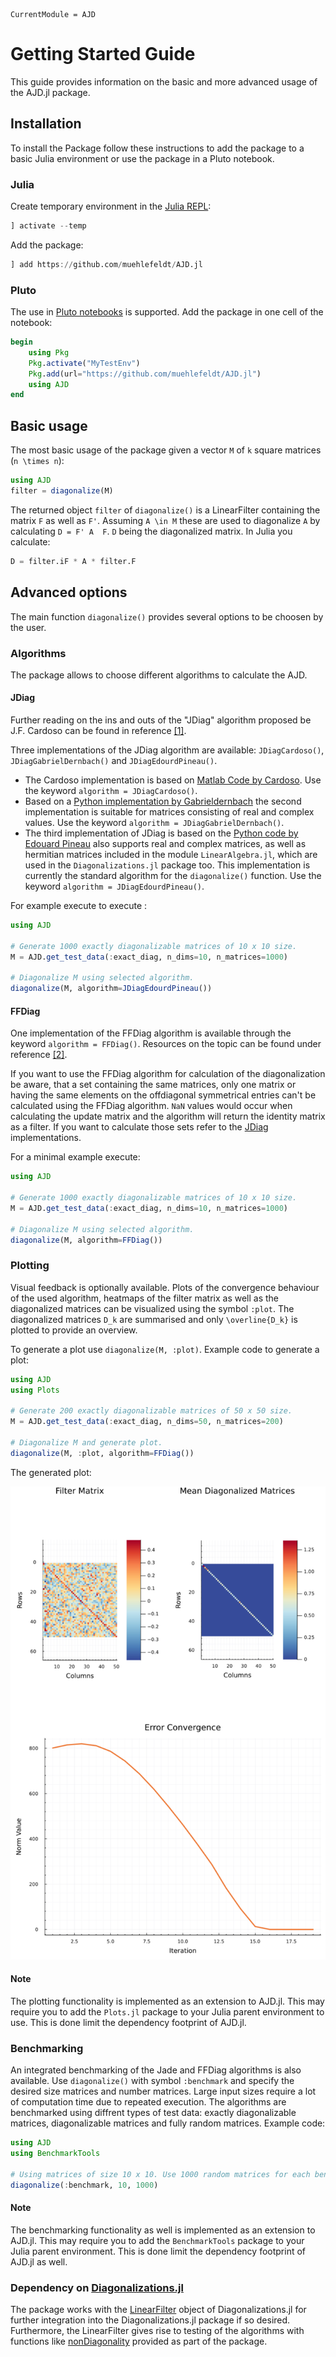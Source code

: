 ```@meta
CurrentModule = AJD
```

# Getting Started Guide
This guide provides information on the basic and more advanced usage of the AJD.jl package.

## Installation
To install the Package follow these instructions to add the package to a basic Julia environment or use the package in a Pluto notebook.

### Julia
Create temporary environment in the [Julia REPL](https://docs.julialang.org/en/v1/stdlib/REPL/):
```julia
] activate --temp
```
Add the package:
```julia
] add https://github.com/muehlefeldt/AJD.jl
```

### Pluto
The use in [Pluto notebooks](https://plutojl.org/) is supported. Add the package in one cell of the notebook:
```julia
begin
    using Pkg
    Pkg.activate("MyTestEnv")
    Pkg.add(url="https://github.com/muehlefeldt/AJD.jl")
    using AJD
end
```

## Basic usage
The most basic usage of the package given a vector ``M`` of ``k`` square matrices (``n \times n``):
```julia
using AJD
filter = diagonalize(M)
```

The returned object `filter` of `diagonalize()` is a LinearFilter containing the matrix ``F`` as well as ``F'``. Assuming ``A \in M`` these are used to diagonalize ``A`` by calculating ``D = F' A  F``. ``D`` being the diagonalized matrix. In Julia you calculate:
```julia
D = filter.iF * A * filter.F
```

## Advanced options
The main function `diagonalize()` provides several options to be choosen by the user.

### Algorithms
The package allows to choose different algorithms to calculate the AJD.

#### JDiag
Further reading on the ins and outs of the "JDiag" algorithm proposed be J.F. Cardoso can be found in reference [[1]](references.md).

Three implementations of the JDiag algorithm are available: `JDiagCardoso()`, `JDiagGabrielDernbach()` and `JDiagEdourdPineau()`.

* The Cardoso implementation is based on [Matlab Code by Cardoso](https://www2.iap.fr/users/cardoso/jointdiag.html). Use the keyword `algorithm = JDiagCardoso()`.
* Based on a [Python implementation by Gabrieldernbach](https://github.com/gabrieldernbach/approximate_joint_diagonalization/) the second implementation is suitable for matrices consisting of real and complex values. Use the keyword `algorithm = JDiagGabrielDernbach()`.
* The third implementation of JDiag is based on the [Python code by Edouard Pineau](https://github.com/edouardpineau/Time-Series-ICA-with-SOBI-Jacobi) also supports real and complex matrices, as well as hermitian matrices included in the module `LinearAlgebra.jl`, which are used in the `Diagonalizations.jl` package too. This implementation is currently the standard algorithm for the `diagonalize()` function. Use the keyword `algorithm = JDiagEdourdPineau()`.

For example execute to execute :
```julia
using AJD

# Generate 1000 exactly diagonalizable matrices of 10 x 10 size.
M = AJD.get_test_data(:exact_diag, n_dims=10, n_matrices=1000)

# Diagonalize M using selected algorithm.
diagonalize(M, algorithm=JDiagEdourdPineau())
```

#### FFDiag
One implementation of the FFDiag algorithm is available through the keyword `algorithm = FFDiag()`. Resources on the topic can be found under reference [[2]](references.md).

If you want to use the FFDiag algorithm for calculation of the diagonalization be aware, that a set containing the same matrices, only one matrix or having the same elements on the offdiagonal symmetrical entries can't be calculated using the FFDiag algorithm. `NaN` values would occur when calculating the update matrix and the algorithm will return the identity matrix as a filter. If you want to calculate those sets refer to the [JDiag](#jdiag) implementations.

For a minimal example execute:
```julia
using AJD

# Generate 1000 exactly diagonalizable matrices of 10 x 10 size.
M = AJD.get_test_data(:exact_diag, n_dims=10, n_matrices=1000)

# Diagonalize M using selected algorithm.
diagonalize(M, algorithm=FFDiag())
```

### Plotting
Visual feedback is optionally available. Plots of the convergence behaviour of the used algorithm, heatmaps of the filter matrix as well as the diagonalized matrices can be visualized using the symbol `:plot`.  The diagonalized matrices ``D_k`` are summarised and only ``\overline{D_k}`` is plotted to provide an overview. 

To generate a plot use `diagonalize(M, :plot)`. Example code to generate a plot:

```julia
using AJD
using Plots

# Generate 200 exactly diagonalizable matrices of 50 x 50 size.
M = AJD.get_test_data(:exact_diag, n_dims=50, n_matrices=200)

# Diagonalize M and generate plot.
diagonalize(M, :plot, algorithm=FFDiag())
```
The generated plot:

![](plot.png)

#### Note
The plotting functionality is implemented as an extension to AJD.jl. This may require you to add the `Plots.jl` package to your Julia parent environment to use. This is done limit the dependency footprint of AJD.jl.

### Benchmarking
An integrated benchmarking of the Jade and FFDiag algorithms is also available. Use `diagonalize()` with symbol `:benchmark` and specify the desired size matrices and number matrices. Large input sizes require a lot of computation time due to repeated execution. The algorithms are benchmarked using diffrent types of test data: exactly diagonalizable matrices, diagonalizable matrices and fully random matrices. Example code:
```julia
using AJD
using BenchmarkTools

# Using matrices of size 10 x 10. Use 1000 random matrices for each benchmarked run.
diagonalize(:benchmark, 10, 1000)
```

#### Note
The benchmarking functionality as well is implemented as an extension to AJD.jl. This may require you to add the `BenchmarkTools` package to your Julia parent environment. This is done limit the dependency footprint of AJD.jl as well.

### Dependency on [Diagonalizations.jl](https://marco-congedo.github.io/Diagonalizations.jl/dev/)
The package works with the [LinearFilter](https://marco-congedo.github.io/Diagonalizations.jl/dev/Diagonalizations/#LinearFilter) object of Diagonalizations.jl for further integration into the Diagonalizations.jl package if so desired. Furthermore, the LinearFilter gives rise to testing of the algorithms with functions like [nonDiagonality](https://marco-congedo.github.io/Diagonalizations.jl/dev/tools/#Diagonalizations.nonDiagonality) provided as part of the package.